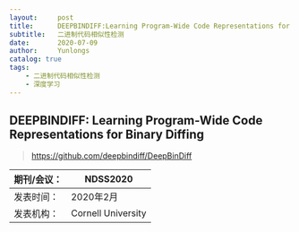 ```yaml
---
layout:     post
title:      DEEPBINDIFF:Learning Program-Wide Code Representations for Binary Diffing
subtitle:   二进制代码相似性检测
date:       2020-07-09
author:     Yunlongs
catalog: true
tags:
    - 二进制代码相似性检测
    - 深度学习
---
```


## DEEPBINDIFF: Learning Program-Wide Code Representations for Binary Diffing
>https://github.com/deepbindiff/DeepBinDiff

|期刊/会议： |NDSS2020 |
| ---|---|
|发表时间：|2020年2月|
|发表机构：|Cornell University|
